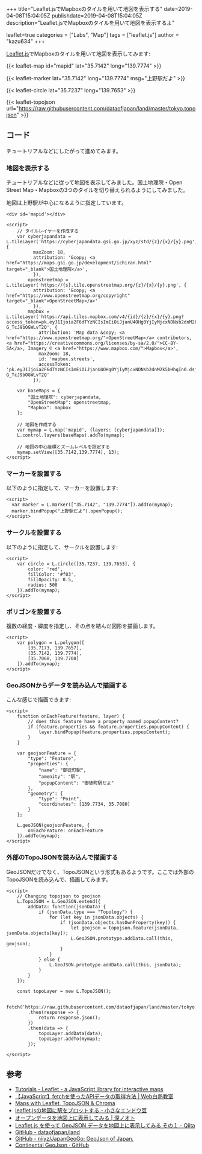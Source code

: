 +++
title="Leaflet.jsでMapboxのタイルを用いて地図を表示する"
date=2019-04-08T15:04:05Z
publishdate=2019-04-08T15:04:05Z
description="Leaflet.jsでMapboxのタイルを用いて地図を表示するよ"

leaflet=true
categories = ["Labs", "Map"]
tags = ["leaflet.js"]
author = "kazu634"
+++

[Leaflet.js](https://leafletjs.com/)でMapboxのタイルを用いて地図を表示してみます:

{{< leaflet-map id="mapid" lat="35.7142" long="139.7774" >}}

{{< leaflet-marker lat="35.7142" long="139.7774" msg="上野駅だよ" >}}

{{< leaflet-circle lat="35.7237" long="139.7653" >}}

<script>
	var polygon = L.polygon([
	    [35.7173, 139.7657],
	    [35.7142, 139.7774],
	    [35.7068, 139.7700]
	]).addTo(mymap);
</script>

<script>
	function onEachFeature(feature, layer) {
	    // does this feature have a property named popupContent?
	    if (feature.properties && feature.properties.popupContent) {
	        layer.bindPopup(feature.properties.popupContent);
	    }
	}

	var geojsonFeature = {
	    "type": "Feature",
	    "properties": {
	        "name": "御徒町駅",
	        "amenity": "駅",
	        "popupContent": "御徒町駅だよ"
	    },
	    "geometry": {
	        "type": "Point",
	        "coordinates": [139.7734, 35.7080]
	    }
	};

	L.geoJSON(geojsonFeature, {
	    onEachFeature: onEachFeature
	}).addTo(mymap);
</script>

<script>
	function onEachFeature(feature, layer) {
	    // does this feature have a property named popupContent?
	    if (feature.properties && feature.properties.popupContent) {
	        layer.bindPopup(feature.properties.popupContent);
	    }
	}

	var geojsonFeature = {
	    "type": "Feature",
	    "properties": {
	        "name": "御徒町駅",
	        "amenity": "駅",
	        "popupContent": "御徒町駅だよ"
	    },
	    "geometry": {
	        "type": "Point",
	        "coordinates": [139.7734, 35.7080]
	    }
	};

	L.geoJSON(geojsonFeature, {
	    onEachFeature: onEachFeature
	}).addTo(mymap);
</script>

{{< leaflet-topojson url="https://raw.githubusercontent.com/dataofjapan/land/master/tokyo.topojson" >}}

## コード
チュートリアルなどにしたがって進めてみます。

### 地図を表示する
チュートリアルなどに従って地図を表示してみました。国土地理院・Open Street Map・Mapboxの3つのタイルを切り替えられるようにしてみました。

地図は上野駅が中心になるように指定しています。

```
<div id='mapid'></div>

<script>
	// タイルレイヤーを作成する
	var cyberjapandata = L.tileLayer('https://cyberjapandata.gsi.go.jp/xyz/std/{z}/{x}/{y}.png', {
		  maxZoom: 18,
		  attribution: '&copy; <a href="https://maps.gsi.go.jp/development/ichiran.html" target="_blank">国土地理院</a>',
		  }),
		openstreetmap = L.tileLayer('https://{s}.tile.openstreetmap.org/{z}/{x}/{y}.png', {
		  attribution: '&copy; <a href="https://www.openstreetmap.org/copyright" target="_blank">OpenStreetMap</a>'
		  }),
		mapbox = L.tileLayer('https://api.tiles.mapbox.com/v4/{id}/{z}/{x}/{y}.png?access_token=pk.eyJ1Ijoia2F6dTYzNCIsImEiOiJjanU4OHg0YjIyMjcxNDNsb2dnM2k5bHhqIn0.dsjWTh-G_TcJ9bOGWLvT2Q', {
		    attribution: 'Map data &copy; <a href="https://www.openstreetmap.org/">OpenStreetMap</a> contributors, <a href="https://creativecommons.org/licenses/by-sa/2.0/">CC-BY-SA</a>, Imagery © <a href="https://www.mapbox.com/">Mapbox</a>',
		    maxZoom: 18,
		    id: 'mapbox.streets',
		    accessToken: 'pk.eyJ1Ijoia2F6dTYzNCIsImEiOiJjanU4OHg0YjIyMjcxNDNsb2dnM2k5bHhqIn0.dsjWTh-G_TcJ9bOGWLvT2Q'
		  });

	var baseMaps = {
	    "国土地理院": cyberjapandata,
	    "OpenStreetMap": openstreetmap,
	    "Mapbox": mapbox
	};

	// 地図を作成する
	var mymap = L.map('mapid', {layers: [cyberjapandata]});
	L.control.layers(baseMaps).addTo(mymap);

	// 地図の中心座標とズームレベルを設定する
	mymap.setView([35.7142,139.7774], 13);
</script>
```

### マーカーを設置する
以下のように指定して、マーカーを設置します:

```
<script>
  var marker = L.marker(["35.7142", "139.7774"]).addTo(mymap);
  marker.bindPopup("上野駅だよ").openPopup();
</script>
```

### サークルを設置する
以下のように指定して、サークルを設置します:

```
<script>
	var circle = L.circle([35.7237, 139.7653], {
	    color: 'red',
	    fillColor: '#f03',
	    fillOpacity: 0.5,
	    radius: 500
	}).addTo(mymap);
</script>
```

### ポリゴンを設置する
複数の経度・緯度を指定し、その点を結んだ図形を描画します。

```
<script>
	var polygon = L.polygon([
	    [35.7173, 139.7657],
	    [35.7142, 139.7774],
	    [35.7068, 139.7700]
	]).addTo(mymap);
</script>
```

### GeoJSONからデータを読み込んで描画する
こんな感じで描画できます:

```
<script>
	function onEachFeature(feature, layer) {
	    // does this feature have a property named popupContent?
	    if (feature.properties && feature.properties.popupContent) {
	        layer.bindPopup(feature.properties.popupContent);
	    }
	}

	var geojsonFeature = {
	    "type": "Feature",
	    "properties": {
	        "name": "御徒町駅",
	        "amenity": "駅",
	        "popupContent": "御徒町駅だよ"
	    },
	    "geometry": {
	        "type": "Point",
	        "coordinates": [139.7734, 35.7080]
	    }
	};

	L.geoJSON(geojsonFeature, {
	    onEachFeature: onEachFeature
	}).addTo(mymap);
</script>
```

### 外部のTopoJSONを読み込んで描画する
GeoJSONだけでなく、TopoJSONという形式もあるようです。ここでは外部のTopoJSONを読み込んで、描画してみます。

```
<script>
	// Changing topojson to geojson
	L.TopoJSON = L.GeoJSON.extend({
		addData: function(jsonData) {
			if (jsonData.type === "Topology") {
				for (let key in jsonData.objects) {
					if (jsonData.objects.hasOwnProperty(key)) {
						let geojson = topojson.feature(jsonData, jsonData.objects[key]);
						L.GeoJSON.prototype.addData.call(this, geojson);
					}
				}
			} else {
				L.GeoJSON.prototype.addData.call(this, jsonData);
			}
		}
	});

	const topoLayer = new L.TopoJSON();

	fetch('https://raw.githubusercontent.com/dataofjapan/land/master/tokyo.topojson')
		.then(response => {
			return response.json();
		})
		.then(data => {
			topoLayer.addData(data);
			topoLayer.addTo(mymap);
		});

</script>
```

## 参考
- [Tutorials - Leaflet - a JavaScript library for interactive maps](https://leafletjs.com/examples.html)
- [【JavaScript】fetchを使ったAPIデータの取得方法 | Web白熱教室](https://tsuyopon.xyz/2019/01/05/how-to-use-the-fetch-api-in-js/)
- [Maps with Leaflet,  TopoJSON &amp; Chroma](http://blog.webkid.io/maps-with-leaflet-and-topojson/)
- [leaflet.jsの地図に駅をプロットする - 小さなエンドウ豆](http://h-piiice16.hatenablog.com/entry/2017/06/11/104155)
- [オープンデータを地図上に表示してみる | 深ノオト](http://www.inqsite.net/weblog/4538/)
- [Leaflet.js を使って GeoJSON データを地図上に表示してみる その１ - Qiita](https://qiita.com/sin164/items/1ed25130fa5a1de00ea8)
- [GitHub - dataofjapan/land](https://github.com/dataofjapan/land)
- [GitHub - niiyz/JapanGeoGo: GeoJson of Japan.](https://github.com/niiyz/JapanGeoGo)
- [Continental GeoJson · GitHub](https://gist.github.com/cmunns/76fb72646a68202e6bde)

